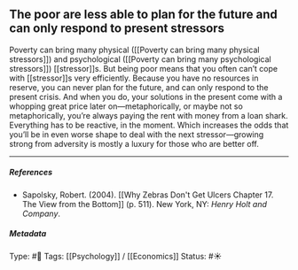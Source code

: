 ## The poor are less able to plan for the future and can only respond to present stressors # 

Poverty can bring many physical ([[Poverty can bring many physical stressors]]) and psychological ([[Poverty can bring many psychological stressors]]) [[stressor]]s. But being poor means that you often can’t cope with [[stressor]]s very efficiently. Because you have no resources in reserve, you can never plan for the future, and can only respond to the present crisis. And when you do, your solutions in the present come with a whopping great price later on—metaphorically, or maybe not so metaphorically, you’re always paying the rent with money from a loan shark. Everything has to be reactive, in the moment. Which increases the odds that you’ll be in even worse shape to deal with the next stressor—growing strong from adversity is mostly a luxury for those who are better off.

___

##### References

- Sapolsky, Robert. (2004). [[Why Zebras Don't Get Ulcers Chapter 17. The View from the Bottom]] (p. 511). New York, NY: _Henry Holt and Company_.

##### Metadata

Type: #🔴 
Tags: [[Psychology]] / [[Economics]] 
Status: #☀️ 